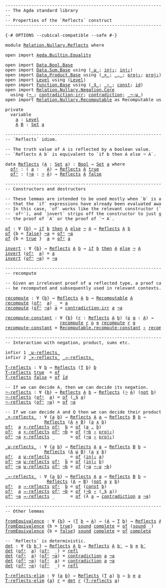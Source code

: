<pre class="Agda"><a id="1" class="Comment">------------------------------------------------------------------------</a>
<a id="74" class="Comment">-- The Agda standard library</a>
<a id="103" class="Comment">--</a>
<a id="106" class="Comment">-- Properties of the `Reflects` construct</a>
<a id="148" class="Comment">------------------------------------------------------------------------</a>

<a id="222" class="Symbol">{-#</a> <a id="226" class="Keyword">OPTIONS</a> <a id="234" class="Pragma">--cubical-compatible</a> <a id="255" class="Pragma">--safe</a> <a id="262" class="Symbol">#-}</a>

<a id="267" class="Keyword">module</a> <a id="274" href="Relation.Nullary.Reflects.html" class="Module">Relation.Nullary.Reflects</a> <a id="300" class="Keyword">where</a>

<a id="307" class="Keyword">open</a> <a id="312" class="Keyword">import</a> <a id="319" href="Agda.Builtin.Equality.html" class="Module">Agda.Builtin.Equality</a>

<a id="342" class="Keyword">open</a> <a id="347" class="Keyword">import</a> <a id="354" href="Data.Bool.Base.html" class="Module">Data.Bool.Base</a>
<a id="369" class="Keyword">open</a> <a id="374" class="Keyword">import</a> <a id="381" href="Data.Sum.Base.html" class="Module">Data.Sum.Base</a> <a id="395" class="Keyword">using</a> <a id="401" class="Symbol">(</a><a id="402" href="Data.Sum.Base.html#625" class="Datatype Operator">_⊎_</a><a id="405" class="Symbol">;</a> <a id="407" href="Data.Sum.Base.html#675" class="InductiveConstructor">inj₁</a><a id="411" class="Symbol">;</a> <a id="413" href="Data.Sum.Base.html#700" class="InductiveConstructor">inj₂</a><a id="417" class="Symbol">)</a>
<a id="419" class="Keyword">open</a> <a id="424" class="Keyword">import</a> <a id="431" href="Data.Product.Base.html" class="Module">Data.Product.Base</a> <a id="449" class="Keyword">using</a> <a id="455" class="Symbol">(</a><a id="456" href="Data.Product.Base.html#1618" class="Function Operator">_×_</a><a id="459" class="Symbol">;</a> <a id="461" href="Agda.Builtin.Sigma.html#235" class="InductiveConstructor Operator">_,_</a><a id="464" class="Symbol">;</a> <a id="466" href="Data.Product.Base.html#636" class="Field">proj₁</a><a id="471" class="Symbol">;</a> <a id="473" href="Data.Product.Base.html#650" class="Field">proj₂</a><a id="478" class="Symbol">)</a>
<a id="480" class="Keyword">open</a> <a id="485" class="Keyword">import</a> <a id="492" href="Level.html" class="Module">Level</a> <a id="498" class="Keyword">using</a> <a id="504" class="Symbol">(</a><a id="505" href="Agda.Primitive.html#742" class="Postulate">Level</a><a id="510" class="Symbol">)</a>
<a id="512" class="Keyword">open</a> <a id="517" class="Keyword">import</a> <a id="524" href="Function.Base.html" class="Module">Function.Base</a> <a id="538" class="Keyword">using</a> <a id="544" class="Symbol">(</a><a id="545" href="Function.Base.html#1974" class="Function Operator">_$_</a><a id="548" class="Symbol">;</a> <a id="550" href="Function.Base.html#1115" class="Function Operator">_∘_</a><a id="553" class="Symbol">;</a> <a id="555" href="Function.Base.html#725" class="Function">const</a><a id="560" class="Symbol">;</a> <a id="562" href="Function.Base.html#704" class="Function">id</a><a id="564" class="Symbol">)</a>
<a id="566" class="Keyword">open</a> <a id="571" class="Keyword">import</a> <a id="578" href="Relation.Nullary.Negation.Core.html" class="Module">Relation.Nullary.Negation.Core</a>
  <a id="611" class="Keyword">using</a> <a id="617" class="Symbol">(</a><a id="618" href="Relation.Nullary.Negation.Core.html#658" class="Function Operator">¬_</a><a id="620" class="Symbol">;</a> <a id="622" href="Relation.Nullary.Negation.Core.html#1186" class="Function">contradiction-irr</a><a id="639" class="Symbol">;</a> <a id="641" href="Relation.Nullary.Negation.Core.html#1270" class="Function">contradiction</a><a id="654" class="Symbol">;</a> <a id="656" href="Relation.Nullary.Negation.Core.html#1047" class="Function Operator">_¬-⊎_</a><a id="661" class="Symbol">)</a>
<a id="663" class="Keyword">open</a> <a id="668" class="Keyword">import</a> <a id="675" href="Relation.Nullary.Recomputable.html" class="Module">Relation.Nullary.Recomputable</a> <a id="705" class="Symbol">as</a> <a id="708" class="Module">Recomputable</a> <a id="721" class="Keyword">using</a> <a id="727" class="Symbol">(</a><a id="728" href="Relation.Nullary.Recomputable.html#1112" class="Function">Recomputable</a><a id="740" class="Symbol">)</a>

<a id="743" class="Keyword">private</a>
  <a id="753" class="Keyword">variable</a>
    <a id="766" href="Relation.Nullary.Reflects.html#766" class="Generalizable">a</a> <a id="768" class="Symbol">:</a> <a id="770" href="Agda.Primitive.html#742" class="Postulate">Level</a>
    <a id="780" href="Relation.Nullary.Reflects.html#780" class="Generalizable">A</a> <a id="782" href="Relation.Nullary.Reflects.html#782" class="Generalizable">B</a> <a id="784" class="Symbol">:</a> <a id="786" href="Agda.Primitive.html#388" class="Primitive">Set</a> <a id="790" href="Relation.Nullary.Reflects.html#766" class="Generalizable">a</a>

<a id="793" class="Comment">------------------------------------------------------------------------</a>
<a id="866" class="Comment">-- `Reflects` idiom.</a>

<a id="888" class="Comment">-- The truth value of A is reflected by a boolean value.</a>
<a id="945" class="Comment">-- `Reflects A b` is equivalent to `if b then A else ¬ A`.</a>

<a id="1005" class="Keyword">data</a> <a id="Reflects"></a><a id="1010" href="Relation.Nullary.Reflects.html#1010" class="Datatype">Reflects</a> <a id="1019" class="Symbol">(</a><a id="1020" href="Relation.Nullary.Reflects.html#1020" class="Bound">A</a> <a id="1022" class="Symbol">:</a> <a id="1024" href="Agda.Primitive.html#388" class="Primitive">Set</a> <a id="1028" href="Relation.Nullary.Reflects.html#766" class="Generalizable">a</a><a id="1029" class="Symbol">)</a> <a id="1031" class="Symbol">:</a> <a id="1033" href="Agda.Builtin.Bool.html#173" class="Datatype">Bool</a> <a id="1038" class="Symbol">→</a> <a id="1040" href="Agda.Primitive.html#388" class="Primitive">Set</a> <a id="1044" href="Relation.Nullary.Reflects.html#1028" class="Bound">a</a> <a id="1046" class="Keyword">where</a>
  <a id="Reflects.ofʸ"></a><a id="1054" href="Relation.Nullary.Reflects.html#1054" class="InductiveConstructor">ofʸ</a> <a id="1058" class="Symbol">:</a> <a id="1060" class="Symbol">(</a> <a id="1062" href="Relation.Nullary.Reflects.html#1062" class="Bound">a</a> <a id="1064" class="Symbol">:</a>   <a id="1068" href="Relation.Nullary.Reflects.html#1020" class="Bound">A</a><a id="1069" class="Symbol">)</a> <a id="1071" class="Symbol">→</a> <a id="1073" href="Relation.Nullary.Reflects.html#1010" class="Datatype">Reflects</a> <a id="1082" href="Relation.Nullary.Reflects.html#1020" class="Bound">A</a> <a id="1084" href="Agda.Builtin.Bool.html#198" class="InductiveConstructor">true</a>
  <a id="Reflects.ofⁿ"></a><a id="1091" href="Relation.Nullary.Reflects.html#1091" class="InductiveConstructor">ofⁿ</a> <a id="1095" class="Symbol">:</a> <a id="1097" class="Symbol">(</a><a id="1098" href="Relation.Nullary.Reflects.html#1098" class="Bound">¬a</a> <a id="1101" class="Symbol">:</a> <a id="1103" href="Relation.Nullary.Negation.Core.html#658" class="Function Operator">¬</a> <a id="1105" href="Relation.Nullary.Reflects.html#1020" class="Bound">A</a><a id="1106" class="Symbol">)</a> <a id="1108" class="Symbol">→</a> <a id="1110" href="Relation.Nullary.Reflects.html#1010" class="Datatype">Reflects</a> <a id="1119" href="Relation.Nullary.Reflects.html#1020" class="Bound">A</a> <a id="1121" href="Agda.Builtin.Bool.html#192" class="InductiveConstructor">false</a>

<a id="1128" class="Comment">------------------------------------------------------------------------</a>
<a id="1201" class="Comment">-- Constructors and destructors</a>

<a id="1234" class="Comment">-- These lemmas are intended to be used mostly when `b` is a value, so</a>
<a id="1305" class="Comment">-- that the `if` expressions have already been evaluated away.</a>
<a id="1368" class="Comment">-- In this case, `of` works like the relevant constructor (`ofⁿ` or</a>
<a id="1436" class="Comment">-- `ofʸ`), and `invert` strips off the constructor to just give either</a>
<a id="1507" class="Comment">-- the proof of `A` or the proof of `¬ A`.</a>

<a id="of"></a><a id="1551" href="Relation.Nullary.Reflects.html#1551" class="Function">of</a> <a id="1554" class="Symbol">:</a> <a id="1556" class="Symbol">∀</a> <a id="1558" class="Symbol">{</a><a id="1559" href="Relation.Nullary.Reflects.html#1559" class="Bound">b</a><a id="1560" class="Symbol">}</a> <a id="1562" class="Symbol">→</a> <a id="1564" href="Data.Bool.Base.html#1505" class="Function Operator">if</a> <a id="1567" href="Relation.Nullary.Reflects.html#1559" class="Bound">b</a> <a id="1569" href="Data.Bool.Base.html#1505" class="Function Operator">then</a> <a id="1574" href="Relation.Nullary.Reflects.html#780" class="Generalizable">A</a> <a id="1576" href="Data.Bool.Base.html#1505" class="Function Operator">else</a> <a id="1581" href="Relation.Nullary.Negation.Core.html#658" class="Function Operator">¬</a> <a id="1583" href="Relation.Nullary.Reflects.html#780" class="Generalizable">A</a> <a id="1585" class="Symbol">→</a> <a id="1587" href="Relation.Nullary.Reflects.html#1010" class="Datatype">Reflects</a> <a id="1596" href="Relation.Nullary.Reflects.html#780" class="Generalizable">A</a> <a id="1598" href="Relation.Nullary.Reflects.html#1559" class="Bound">b</a>
<a id="1600" href="Relation.Nullary.Reflects.html#1551" class="Function">of</a> <a id="1603" class="Symbol">{</a><a id="1604" class="Argument">b</a> <a id="1606" class="Symbol">=</a> <a id="1608" href="Agda.Builtin.Bool.html#192" class="InductiveConstructor">false</a><a id="1613" class="Symbol">}</a> <a id="1615" href="Relation.Nullary.Reflects.html#1615" class="Bound">¬a</a> <a id="1618" class="Symbol">=</a> <a id="1620" href="Relation.Nullary.Reflects.html#1091" class="InductiveConstructor">ofⁿ</a> <a id="1624" href="Relation.Nullary.Reflects.html#1615" class="Bound">¬a</a>
<a id="1627" href="Relation.Nullary.Reflects.html#1551" class="Function">of</a> <a id="1630" class="Symbol">{</a><a id="1631" class="Argument">b</a> <a id="1633" class="Symbol">=</a> <a id="1635" href="Agda.Builtin.Bool.html#198" class="InductiveConstructor">true</a> <a id="1640" class="Symbol">}</a>  <a id="1643" href="Relation.Nullary.Reflects.html#1643" class="Bound">a</a> <a id="1645" class="Symbol">=</a> <a id="1647" href="Relation.Nullary.Reflects.html#1054" class="InductiveConstructor">ofʸ</a> <a id="1651" href="Relation.Nullary.Reflects.html#1643" class="Bound">a</a>

<a id="invert"></a><a id="1654" href="Relation.Nullary.Reflects.html#1654" class="Function">invert</a> <a id="1661" class="Symbol">:</a> <a id="1663" class="Symbol">∀</a> <a id="1665" class="Symbol">{</a><a id="1666" href="Relation.Nullary.Reflects.html#1666" class="Bound">b</a><a id="1667" class="Symbol">}</a> <a id="1669" class="Symbol">→</a> <a id="1671" href="Relation.Nullary.Reflects.html#1010" class="Datatype">Reflects</a> <a id="1680" href="Relation.Nullary.Reflects.html#780" class="Generalizable">A</a> <a id="1682" href="Relation.Nullary.Reflects.html#1666" class="Bound">b</a> <a id="1684" class="Symbol">→</a> <a id="1686" href="Data.Bool.Base.html#1505" class="Function Operator">if</a> <a id="1689" href="Relation.Nullary.Reflects.html#1666" class="Bound">b</a> <a id="1691" href="Data.Bool.Base.html#1505" class="Function Operator">then</a> <a id="1696" href="Relation.Nullary.Reflects.html#780" class="Generalizable">A</a> <a id="1698" href="Data.Bool.Base.html#1505" class="Function Operator">else</a> <a id="1703" href="Relation.Nullary.Negation.Core.html#658" class="Function Operator">¬</a> <a id="1705" href="Relation.Nullary.Reflects.html#780" class="Generalizable">A</a>
<a id="1707" href="Relation.Nullary.Reflects.html#1654" class="Function">invert</a> <a id="1714" class="Symbol">(</a><a id="1715" href="Relation.Nullary.Reflects.html#1054" class="InductiveConstructor">ofʸ</a>  <a id="1720" href="Relation.Nullary.Reflects.html#1720" class="Bound">a</a><a id="1721" class="Symbol">)</a> <a id="1723" class="Symbol">=</a> <a id="1725" href="Relation.Nullary.Reflects.html#1720" class="Bound">a</a>
<a id="1727" href="Relation.Nullary.Reflects.html#1654" class="Function">invert</a> <a id="1734" class="Symbol">(</a><a id="1735" href="Relation.Nullary.Reflects.html#1091" class="InductiveConstructor">ofⁿ</a> <a id="1739" href="Relation.Nullary.Reflects.html#1739" class="Bound">¬a</a><a id="1741" class="Symbol">)</a> <a id="1743" class="Symbol">=</a> <a id="1745" href="Relation.Nullary.Reflects.html#1739" class="Bound">¬a</a>

<a id="1749" class="Comment">------------------------------------------------------------------------</a>
<a id="1822" class="Comment">-- recompute</a>

<a id="1836" class="Comment">-- Given an irrelevant proof of a reflected type, a proof can</a>
<a id="1898" class="Comment">-- be recomputed and subsequently used in relevant contexts.</a>

<a id="recompute"></a><a id="1960" href="Relation.Nullary.Reflects.html#1960" class="Function">recompute</a> <a id="1970" class="Symbol">:</a> <a id="1972" class="Symbol">∀</a> <a id="1974" class="Symbol">{</a><a id="1975" href="Relation.Nullary.Reflects.html#1975" class="Bound">b</a><a id="1976" class="Symbol">}</a> <a id="1978" class="Symbol">→</a> <a id="1980" href="Relation.Nullary.Reflects.html#1010" class="Datatype">Reflects</a> <a id="1989" href="Relation.Nullary.Reflects.html#780" class="Generalizable">A</a> <a id="1991" href="Relation.Nullary.Reflects.html#1975" class="Bound">b</a> <a id="1993" class="Symbol">→</a> <a id="1995" href="Relation.Nullary.Recomputable.html#1112" class="Function">Recomputable</a> <a id="2008" href="Relation.Nullary.Reflects.html#780" class="Generalizable">A</a>
<a id="2010" href="Relation.Nullary.Reflects.html#1960" class="Function">recompute</a> <a id="2020" class="Symbol">(</a><a id="2021" href="Relation.Nullary.Reflects.html#1054" class="InductiveConstructor">ofʸ</a>  <a id="2026" href="Relation.Nullary.Reflects.html#2026" class="Bound">a</a><a id="2027" class="Symbol">)</a> <a id="2029" class="Symbol">_</a> <a id="2031" class="Symbol">=</a> <a id="2033" href="Relation.Nullary.Reflects.html#2026" class="Bound">a</a>
<a id="2035" href="Relation.Nullary.Reflects.html#1960" class="Function">recompute</a> <a id="2045" class="Symbol">(</a><a id="2046" href="Relation.Nullary.Reflects.html#1091" class="InductiveConstructor">ofⁿ</a> <a id="2050" href="Relation.Nullary.Reflects.html#2050" class="Bound">¬a</a><a id="2052" class="Symbol">)</a> <a id="2054" href="Relation.Nullary.Reflects.html#2054" class="Bound">a</a> <a id="2056" class="Symbol">=</a> <a id="2058" href="Relation.Nullary.Negation.Core.html#1186" class="Function">contradiction-irr</a> <a id="2076" href="Relation.Nullary.Reflects.html#2054" class="Bound">a</a> <a id="2078" href="Relation.Nullary.Reflects.html#2050" class="Bound">¬a</a>

<a id="recompute-constant"></a><a id="2082" href="Relation.Nullary.Reflects.html#2082" class="Function">recompute-constant</a> <a id="2101" class="Symbol">:</a> <a id="2103" class="Symbol">∀</a> <a id="2105" class="Symbol">{</a><a id="2106" href="Relation.Nullary.Reflects.html#2106" class="Bound">b</a><a id="2107" class="Symbol">}</a> <a id="2109" class="Symbol">(</a><a id="2110" href="Relation.Nullary.Reflects.html#2110" class="Bound">r</a> <a id="2112" class="Symbol">:</a> <a id="2114" href="Relation.Nullary.Reflects.html#1010" class="Datatype">Reflects</a> <a id="2123" href="Relation.Nullary.Reflects.html#780" class="Generalizable">A</a> <a id="2125" href="Relation.Nullary.Reflects.html#2106" class="Bound">b</a><a id="2126" class="Symbol">)</a> <a id="2128" class="Symbol">(</a><a id="2129" href="Relation.Nullary.Reflects.html#2129" class="Bound">p</a> <a id="2131" href="Relation.Nullary.Reflects.html#2131" class="Bound">q</a> <a id="2133" class="Symbol">:</a> <a id="2135" href="Relation.Nullary.Reflects.html#780" class="Generalizable">A</a><a id="2136" class="Symbol">)</a> <a id="2138" class="Symbol">→</a>
                     <a id="2161" href="Relation.Nullary.Reflects.html#1960" class="Function">recompute</a> <a id="2171" href="Relation.Nullary.Reflects.html#2110" class="Bound">r</a> <a id="2173" href="Relation.Nullary.Reflects.html#2129" class="Bound">p</a> <a id="2175" href="Agda.Builtin.Equality.html#150" class="Datatype Operator">≡</a> <a id="2177" href="Relation.Nullary.Reflects.html#1960" class="Function">recompute</a> <a id="2187" href="Relation.Nullary.Reflects.html#2110" class="Bound">r</a> <a id="2189" href="Relation.Nullary.Reflects.html#2131" class="Bound">q</a>
<a id="2191" href="Relation.Nullary.Reflects.html#2082" class="Function">recompute-constant</a> <a id="2210" class="Symbol">=</a> <a id="2212" href="Relation.Nullary.Recomputable.html#1306" class="Function">Recomputable.recompute-constant</a> <a id="2244" href="Function.Base.html#1115" class="Function Operator">∘</a> <a id="2246" href="Relation.Nullary.Reflects.html#1960" class="Function">recompute</a>

<a id="2257" class="Comment">------------------------------------------------------------------------</a>
<a id="2330" class="Comment">-- Interaction with negation, product, sums etc.</a>

<a id="2380" class="Keyword">infixr</a> <a id="2387" class="Number">1</a> <a id="2389" href="Relation.Nullary.Reflects.html#2981" class="Function Operator">_⊎-reflects_</a>
<a id="2402" class="Keyword">infixr</a> <a id="2409" class="Number">2</a> <a id="2411" href="Relation.Nullary.Reflects.html#2761" class="Function Operator">_×-reflects_</a> <a id="2424" href="Relation.Nullary.Reflects.html#3197" class="Function Operator">_→-reflects_</a>

<a id="T-reflects"></a><a id="2438" href="Relation.Nullary.Reflects.html#2438" class="Function">T-reflects</a> <a id="2449" class="Symbol">:</a> <a id="2451" class="Symbol">∀</a> <a id="2453" href="Relation.Nullary.Reflects.html#2453" class="Bound">b</a> <a id="2455" class="Symbol">→</a> <a id="2457" href="Relation.Nullary.Reflects.html#1010" class="Datatype">Reflects</a> <a id="2466" class="Symbol">(</a><a id="2467" href="Data.Bool.Base.html#1348" class="Function">T</a> <a id="2469" href="Relation.Nullary.Reflects.html#2453" class="Bound">b</a><a id="2470" class="Symbol">)</a> <a id="2472" href="Relation.Nullary.Reflects.html#2453" class="Bound">b</a>
<a id="2474" href="Relation.Nullary.Reflects.html#2438" class="Function">T-reflects</a> <a id="2485" href="Agda.Builtin.Bool.html#198" class="InductiveConstructor">true</a>  <a id="2491" class="Symbol">=</a> <a id="2493" href="Relation.Nullary.Reflects.html#1551" class="Function">of</a> <a id="2496" class="Symbol">_</a>
<a id="2498" href="Relation.Nullary.Reflects.html#2438" class="Function">T-reflects</a> <a id="2509" href="Agda.Builtin.Bool.html#192" class="InductiveConstructor">false</a> <a id="2515" class="Symbol">=</a> <a id="2517" href="Relation.Nullary.Reflects.html#1551" class="Function">of</a> <a id="2520" href="Function.Base.html#704" class="Function">id</a>

<a id="2524" class="Comment">-- If we can decide A, then we can decide its negation.</a>
<a id="¬-reflects"></a><a id="2580" href="Relation.Nullary.Reflects.html#2580" class="Function">¬-reflects</a> <a id="2591" class="Symbol">:</a> <a id="2593" class="Symbol">∀</a> <a id="2595" class="Symbol">{</a><a id="2596" href="Relation.Nullary.Reflects.html#2596" class="Bound">b</a><a id="2597" class="Symbol">}</a> <a id="2599" class="Symbol">→</a> <a id="2601" href="Relation.Nullary.Reflects.html#1010" class="Datatype">Reflects</a> <a id="2610" href="Relation.Nullary.Reflects.html#780" class="Generalizable">A</a> <a id="2612" href="Relation.Nullary.Reflects.html#2596" class="Bound">b</a> <a id="2614" class="Symbol">→</a> <a id="2616" href="Relation.Nullary.Reflects.html#1010" class="Datatype">Reflects</a> <a id="2625" class="Symbol">(</a><a id="2626" href="Relation.Nullary.Negation.Core.html#658" class="Function Operator">¬</a> <a id="2628" href="Relation.Nullary.Reflects.html#780" class="Generalizable">A</a><a id="2629" class="Symbol">)</a> <a id="2631" class="Symbol">(</a><a id="2632" href="Data.Bool.Base.html#941" class="Function">not</a> <a id="2636" href="Relation.Nullary.Reflects.html#2596" class="Bound">b</a><a id="2637" class="Symbol">)</a>
<a id="2639" href="Relation.Nullary.Reflects.html#2580" class="Function">¬-reflects</a> <a id="2650" class="Symbol">(</a><a id="2651" href="Relation.Nullary.Reflects.html#1054" class="InductiveConstructor">ofʸ</a>  <a id="2656" href="Relation.Nullary.Reflects.html#2656" class="Bound">a</a><a id="2657" class="Symbol">)</a> <a id="2659" class="Symbol">=</a> <a id="2661" href="Relation.Nullary.Reflects.html#1551" class="Function">of</a> <a id="2664" class="Symbol">(</a><a id="2665" href="Function.Base.html#1974" class="Function Operator">_$</a> <a id="2668" href="Relation.Nullary.Reflects.html#2656" class="Bound">a</a><a id="2669" class="Symbol">)</a>
<a id="2671" href="Relation.Nullary.Reflects.html#2580" class="Function">¬-reflects</a> <a id="2682" class="Symbol">(</a><a id="2683" href="Relation.Nullary.Reflects.html#1091" class="InductiveConstructor">ofⁿ</a> <a id="2687" href="Relation.Nullary.Reflects.html#2687" class="Bound">¬a</a><a id="2689" class="Symbol">)</a> <a id="2691" class="Symbol">=</a> <a id="2693" href="Relation.Nullary.Reflects.html#1551" class="Function">of</a> <a id="2696" href="Relation.Nullary.Reflects.html#2687" class="Bound">¬a</a>

<a id="2700" class="Comment">-- If we can decide A and Q then we can decide their product</a>
<a id="_×-reflects_"></a><a id="2761" href="Relation.Nullary.Reflects.html#2761" class="Function Operator">_×-reflects_</a> <a id="2774" class="Symbol">:</a> <a id="2776" class="Symbol">∀</a> <a id="2778" class="Symbol">{</a><a id="2779" href="Relation.Nullary.Reflects.html#2779" class="Bound">a</a> <a id="2781" href="Relation.Nullary.Reflects.html#2781" class="Bound">b</a><a id="2782" class="Symbol">}</a> <a id="2784" class="Symbol">→</a> <a id="2786" href="Relation.Nullary.Reflects.html#1010" class="Datatype">Reflects</a> <a id="2795" href="Relation.Nullary.Reflects.html#780" class="Generalizable">A</a> <a id="2797" href="Relation.Nullary.Reflects.html#2779" class="Bound">a</a> <a id="2799" class="Symbol">→</a> <a id="2801" href="Relation.Nullary.Reflects.html#1010" class="Datatype">Reflects</a> <a id="2810" href="Relation.Nullary.Reflects.html#782" class="Generalizable">B</a> <a id="2812" href="Relation.Nullary.Reflects.html#2781" class="Bound">b</a> <a id="2814" class="Symbol">→</a>
               <a id="2831" href="Relation.Nullary.Reflects.html#1010" class="Datatype">Reflects</a> <a id="2840" class="Symbol">(</a><a id="2841" href="Relation.Nullary.Reflects.html#780" class="Generalizable">A</a> <a id="2843" href="Data.Product.Base.html#1618" class="Function Operator">×</a> <a id="2845" href="Relation.Nullary.Reflects.html#782" class="Generalizable">B</a><a id="2846" class="Symbol">)</a> <a id="2848" class="Symbol">(</a><a id="2849" href="Relation.Nullary.Reflects.html#2779" class="Bound">a</a> <a id="2851" href="Data.Bool.Base.html#995" class="Function Operator">∧</a> <a id="2853" href="Relation.Nullary.Reflects.html#2781" class="Bound">b</a><a id="2854" class="Symbol">)</a>
<a id="2856" href="Relation.Nullary.Reflects.html#1054" class="InductiveConstructor">ofʸ</a>  <a id="2861" href="Relation.Nullary.Reflects.html#2861" class="Bound">a</a> <a id="2863" href="Relation.Nullary.Reflects.html#2761" class="Function Operator">×-reflects</a> <a id="2874" href="Relation.Nullary.Reflects.html#1054" class="InductiveConstructor">ofʸ</a>  <a id="2879" href="Relation.Nullary.Reflects.html#2879" class="Bound">b</a> <a id="2881" class="Symbol">=</a> <a id="2883" href="Relation.Nullary.Reflects.html#1551" class="Function">of</a> <a id="2886" class="Symbol">(</a><a id="2887" href="Relation.Nullary.Reflects.html#2861" class="Bound">a</a> <a id="2889" href="Agda.Builtin.Sigma.html#235" class="InductiveConstructor Operator">,</a> <a id="2891" href="Relation.Nullary.Reflects.html#2879" class="Bound">b</a><a id="2892" class="Symbol">)</a>
<a id="2894" href="Relation.Nullary.Reflects.html#1054" class="InductiveConstructor">ofʸ</a>  <a id="2899" href="Relation.Nullary.Reflects.html#2899" class="Bound">a</a> <a id="2901" href="Relation.Nullary.Reflects.html#2761" class="Function Operator">×-reflects</a> <a id="2912" href="Relation.Nullary.Reflects.html#1091" class="InductiveConstructor">ofⁿ</a> <a id="2916" href="Relation.Nullary.Reflects.html#2916" class="Bound">¬b</a> <a id="2919" class="Symbol">=</a> <a id="2921" href="Relation.Nullary.Reflects.html#1551" class="Function">of</a> <a id="2924" class="Symbol">(</a><a id="2925" href="Relation.Nullary.Reflects.html#2916" class="Bound">¬b</a> <a id="2928" href="Function.Base.html#1115" class="Function Operator">∘</a> <a id="2930" href="Data.Product.Base.html#650" class="Field">proj₂</a><a id="2935" class="Symbol">)</a>
<a id="2937" href="Relation.Nullary.Reflects.html#1091" class="InductiveConstructor">ofⁿ</a> <a id="2941" href="Relation.Nullary.Reflects.html#2941" class="Bound">¬a</a> <a id="2944" href="Relation.Nullary.Reflects.html#2761" class="Function Operator">×-reflects</a> <a id="2955" class="Symbol">_</a>      <a id="2962" class="Symbol">=</a> <a id="2964" href="Relation.Nullary.Reflects.html#1551" class="Function">of</a> <a id="2967" class="Symbol">(</a><a id="2968" href="Relation.Nullary.Reflects.html#2941" class="Bound">¬a</a> <a id="2971" href="Function.Base.html#1115" class="Function Operator">∘</a> <a id="2973" href="Data.Product.Base.html#636" class="Field">proj₁</a><a id="2978" class="Symbol">)</a>

<a id="_⊎-reflects_"></a><a id="2981" href="Relation.Nullary.Reflects.html#2981" class="Function Operator">_⊎-reflects_</a> <a id="2994" class="Symbol">:</a> <a id="2996" class="Symbol">∀</a> <a id="2998" class="Symbol">{</a><a id="2999" href="Relation.Nullary.Reflects.html#2999" class="Bound">a</a> <a id="3001" href="Relation.Nullary.Reflects.html#3001" class="Bound">b</a><a id="3002" class="Symbol">}</a> <a id="3004" class="Symbol">→</a> <a id="3006" href="Relation.Nullary.Reflects.html#1010" class="Datatype">Reflects</a> <a id="3015" href="Relation.Nullary.Reflects.html#780" class="Generalizable">A</a> <a id="3017" href="Relation.Nullary.Reflects.html#2999" class="Bound">a</a> <a id="3019" class="Symbol">→</a> <a id="3021" href="Relation.Nullary.Reflects.html#1010" class="Datatype">Reflects</a> <a id="3030" href="Relation.Nullary.Reflects.html#782" class="Generalizable">B</a> <a id="3032" href="Relation.Nullary.Reflects.html#3001" class="Bound">b</a> <a id="3034" class="Symbol">→</a>
               <a id="3051" href="Relation.Nullary.Reflects.html#1010" class="Datatype">Reflects</a> <a id="3060" class="Symbol">(</a><a id="3061" href="Relation.Nullary.Reflects.html#780" class="Generalizable">A</a> <a id="3063" href="Data.Sum.Base.html#625" class="Datatype Operator">⊎</a> <a id="3065" href="Relation.Nullary.Reflects.html#782" class="Generalizable">B</a><a id="3066" class="Symbol">)</a> <a id="3068" class="Symbol">(</a><a id="3069" href="Relation.Nullary.Reflects.html#2999" class="Bound">a</a> <a id="3071" href="Data.Bool.Base.html#1053" class="Function Operator">∨</a> <a id="3073" href="Relation.Nullary.Reflects.html#3001" class="Bound">b</a><a id="3074" class="Symbol">)</a>
<a id="3076" href="Relation.Nullary.Reflects.html#1054" class="InductiveConstructor">ofʸ</a>  <a id="3081" href="Relation.Nullary.Reflects.html#3081" class="Bound">a</a> <a id="3083" href="Relation.Nullary.Reflects.html#2981" class="Function Operator">⊎-reflects</a>      <a id="3099" class="Symbol">_</a> <a id="3101" class="Symbol">=</a> <a id="3103" href="Relation.Nullary.Reflects.html#1551" class="Function">of</a> <a id="3106" class="Symbol">(</a><a id="3107" href="Data.Sum.Base.html#675" class="InductiveConstructor">inj₁</a> <a id="3112" href="Relation.Nullary.Reflects.html#3081" class="Bound">a</a><a id="3113" class="Symbol">)</a>
<a id="3115" href="Relation.Nullary.Reflects.html#1091" class="InductiveConstructor">ofⁿ</a> <a id="3119" href="Relation.Nullary.Reflects.html#3119" class="Bound">¬a</a> <a id="3122" href="Relation.Nullary.Reflects.html#2981" class="Function Operator">⊎-reflects</a> <a id="3133" href="Relation.Nullary.Reflects.html#1054" class="InductiveConstructor">ofʸ</a>  <a id="3138" href="Relation.Nullary.Reflects.html#3138" class="Bound">b</a> <a id="3140" class="Symbol">=</a> <a id="3142" href="Relation.Nullary.Reflects.html#1551" class="Function">of</a> <a id="3145" class="Symbol">(</a><a id="3146" href="Data.Sum.Base.html#700" class="InductiveConstructor">inj₂</a> <a id="3151" href="Relation.Nullary.Reflects.html#3138" class="Bound">b</a><a id="3152" class="Symbol">)</a>
<a id="3154" href="Relation.Nullary.Reflects.html#1091" class="InductiveConstructor">ofⁿ</a> <a id="3158" href="Relation.Nullary.Reflects.html#3158" class="Bound">¬a</a> <a id="3161" href="Relation.Nullary.Reflects.html#2981" class="Function Operator">⊎-reflects</a> <a id="3172" href="Relation.Nullary.Reflects.html#1091" class="InductiveConstructor">ofⁿ</a> <a id="3176" href="Relation.Nullary.Reflects.html#3176" class="Bound">¬b</a> <a id="3179" class="Symbol">=</a> <a id="3181" href="Relation.Nullary.Reflects.html#1551" class="Function">of</a> <a id="3184" class="Symbol">(</a><a id="3185" href="Relation.Nullary.Reflects.html#3158" class="Bound">¬a</a> <a id="3188" href="Relation.Nullary.Negation.Core.html#1047" class="Function Operator">¬-⊎</a> <a id="3192" href="Relation.Nullary.Reflects.html#3176" class="Bound">¬b</a><a id="3194" class="Symbol">)</a>

<a id="_→-reflects_"></a><a id="3197" href="Relation.Nullary.Reflects.html#3197" class="Function Operator">_→-reflects_</a> <a id="3210" class="Symbol">:</a> <a id="3212" class="Symbol">∀</a> <a id="3214" class="Symbol">{</a><a id="3215" href="Relation.Nullary.Reflects.html#3215" class="Bound">a</a> <a id="3217" href="Relation.Nullary.Reflects.html#3217" class="Bound">b</a><a id="3218" class="Symbol">}</a> <a id="3220" class="Symbol">→</a> <a id="3222" href="Relation.Nullary.Reflects.html#1010" class="Datatype">Reflects</a> <a id="3231" href="Relation.Nullary.Reflects.html#780" class="Generalizable">A</a> <a id="3233" href="Relation.Nullary.Reflects.html#3215" class="Bound">a</a> <a id="3235" class="Symbol">→</a> <a id="3237" href="Relation.Nullary.Reflects.html#1010" class="Datatype">Reflects</a> <a id="3246" href="Relation.Nullary.Reflects.html#782" class="Generalizable">B</a> <a id="3248" href="Relation.Nullary.Reflects.html#3217" class="Bound">b</a> <a id="3250" class="Symbol">→</a>
                <a id="3268" href="Relation.Nullary.Reflects.html#1010" class="Datatype">Reflects</a> <a id="3277" class="Symbol">(</a><a id="3278" href="Relation.Nullary.Reflects.html#780" class="Generalizable">A</a> <a id="3280" class="Symbol">→</a> <a id="3282" href="Relation.Nullary.Reflects.html#782" class="Generalizable">B</a><a id="3283" class="Symbol">)</a> <a id="3285" class="Symbol">(</a><a id="3286" href="Data.Bool.Base.html#941" class="Function">not</a> <a id="3290" href="Relation.Nullary.Reflects.html#3215" class="Bound">a</a> <a id="3292" href="Data.Bool.Base.html#1053" class="Function Operator">∨</a> <a id="3294" href="Relation.Nullary.Reflects.html#3217" class="Bound">b</a><a id="3295" class="Symbol">)</a>
<a id="3297" href="Relation.Nullary.Reflects.html#1054" class="InductiveConstructor">ofʸ</a>  <a id="3302" href="Relation.Nullary.Reflects.html#3302" class="Bound">a</a> <a id="3304" href="Relation.Nullary.Reflects.html#3197" class="Function Operator">→-reflects</a> <a id="3315" href="Relation.Nullary.Reflects.html#1054" class="InductiveConstructor">ofʸ</a>  <a id="3320" href="Relation.Nullary.Reflects.html#3320" class="Bound">b</a> <a id="3322" class="Symbol">=</a> <a id="3324" href="Relation.Nullary.Reflects.html#1551" class="Function">of</a> <a id="3327" class="Symbol">(</a><a id="3328" href="Function.Base.html#725" class="Function">const</a> <a id="3334" href="Relation.Nullary.Reflects.html#3320" class="Bound">b</a><a id="3335" class="Symbol">)</a>
<a id="3337" href="Relation.Nullary.Reflects.html#1054" class="InductiveConstructor">ofʸ</a>  <a id="3342" href="Relation.Nullary.Reflects.html#3342" class="Bound">a</a> <a id="3344" href="Relation.Nullary.Reflects.html#3197" class="Function Operator">→-reflects</a> <a id="3355" href="Relation.Nullary.Reflects.html#1091" class="InductiveConstructor">ofⁿ</a> <a id="3359" href="Relation.Nullary.Reflects.html#3359" class="Bound">¬b</a> <a id="3362" class="Symbol">=</a> <a id="3364" href="Relation.Nullary.Reflects.html#1551" class="Function">of</a> <a id="3367" class="Symbol">(</a><a id="3368" href="Relation.Nullary.Reflects.html#3359" class="Bound">¬b</a> <a id="3371" href="Function.Base.html#1115" class="Function Operator">∘</a> <a id="3373" class="Symbol">(</a><a id="3374" href="Function.Base.html#1974" class="Function Operator">_$</a> <a id="3377" href="Relation.Nullary.Reflects.html#3342" class="Bound">a</a><a id="3378" class="Symbol">))</a>
<a id="3381" href="Relation.Nullary.Reflects.html#1091" class="InductiveConstructor">ofⁿ</a> <a id="3385" href="Relation.Nullary.Reflects.html#3385" class="Bound">¬a</a> <a id="3388" href="Relation.Nullary.Reflects.html#3197" class="Function Operator">→-reflects</a> <a id="3399" class="Symbol">_</a>      <a id="3406" class="Symbol">=</a> <a id="3408" href="Relation.Nullary.Reflects.html#1551" class="Function">of</a> <a id="3411" class="Symbol">(λ</a> <a id="3414" href="Relation.Nullary.Reflects.html#3414" class="Bound">a</a> <a id="3416" class="Symbol">→</a> <a id="3418" href="Relation.Nullary.Negation.Core.html#1270" class="Function">contradiction</a> <a id="3432" href="Relation.Nullary.Reflects.html#3414" class="Bound">a</a> <a id="3434" href="Relation.Nullary.Reflects.html#3385" class="Bound">¬a</a><a id="3436" class="Symbol">)</a>

<a id="3439" class="Comment">------------------------------------------------------------------------</a>
<a id="3512" class="Comment">-- Other lemmas</a>

<a id="fromEquivalence"></a><a id="3529" href="Relation.Nullary.Reflects.html#3529" class="Function">fromEquivalence</a> <a id="3545" class="Symbol">:</a> <a id="3547" class="Symbol">∀</a> <a id="3549" class="Symbol">{</a><a id="3550" href="Relation.Nullary.Reflects.html#3550" class="Bound">b</a><a id="3551" class="Symbol">}</a> <a id="3553" class="Symbol">→</a> <a id="3555" class="Symbol">(</a><a id="3556" href="Data.Bool.Base.html#1348" class="Function">T</a> <a id="3558" href="Relation.Nullary.Reflects.html#3550" class="Bound">b</a> <a id="3560" class="Symbol">→</a> <a id="3562" href="Relation.Nullary.Reflects.html#780" class="Generalizable">A</a><a id="3563" class="Symbol">)</a> <a id="3565" class="Symbol">→</a> <a id="3567" class="Symbol">(</a><a id="3568" href="Relation.Nullary.Reflects.html#780" class="Generalizable">A</a> <a id="3570" class="Symbol">→</a> <a id="3572" href="Data.Bool.Base.html#1348" class="Function">T</a> <a id="3574" href="Relation.Nullary.Reflects.html#3550" class="Bound">b</a><a id="3575" class="Symbol">)</a> <a id="3577" class="Symbol">→</a> <a id="3579" href="Relation.Nullary.Reflects.html#1010" class="Datatype">Reflects</a> <a id="3588" href="Relation.Nullary.Reflects.html#780" class="Generalizable">A</a> <a id="3590" href="Relation.Nullary.Reflects.html#3550" class="Bound">b</a>
<a id="3592" href="Relation.Nullary.Reflects.html#3529" class="Function">fromEquivalence</a> <a id="3608" class="Symbol">{</a><a id="3609" class="Argument">b</a> <a id="3611" class="Symbol">=</a> <a id="3613" href="Agda.Builtin.Bool.html#198" class="InductiveConstructor">true</a><a id="3617" class="Symbol">}</a>  <a id="3620" href="Relation.Nullary.Reflects.html#3620" class="Bound">sound</a> <a id="3626" href="Relation.Nullary.Reflects.html#3626" class="Bound">complete</a> <a id="3635" class="Symbol">=</a> <a id="3637" href="Relation.Nullary.Reflects.html#1551" class="Function">of</a> <a id="3640" class="Symbol">(</a><a id="3641" href="Relation.Nullary.Reflects.html#3620" class="Bound">sound</a> <a id="3647" class="Symbol">_)</a>
<a id="3650" href="Relation.Nullary.Reflects.html#3529" class="Function">fromEquivalence</a> <a id="3666" class="Symbol">{</a><a id="3667" class="Argument">b</a> <a id="3669" class="Symbol">=</a> <a id="3671" href="Agda.Builtin.Bool.html#192" class="InductiveConstructor">false</a><a id="3676" class="Symbol">}</a> <a id="3678" href="Relation.Nullary.Reflects.html#3678" class="Bound">sound</a> <a id="3684" href="Relation.Nullary.Reflects.html#3684" class="Bound">complete</a> <a id="3693" class="Symbol">=</a> <a id="3695" href="Relation.Nullary.Reflects.html#1551" class="Function">of</a> <a id="3698" href="Relation.Nullary.Reflects.html#3684" class="Bound">complete</a>

<a id="3708" class="Comment">-- `Reflects` is deterministic.</a>
<a id="det"></a><a id="3740" href="Relation.Nullary.Reflects.html#3740" class="Function">det</a> <a id="3744" class="Symbol">:</a> <a id="3746" class="Symbol">∀</a> <a id="3748" class="Symbol">{</a><a id="3749" href="Relation.Nullary.Reflects.html#3749" class="Bound">b</a> <a id="3751" href="Relation.Nullary.Reflects.html#3751" class="Bound">b′</a><a id="3753" class="Symbol">}</a> <a id="3755" class="Symbol">→</a> <a id="3757" href="Relation.Nullary.Reflects.html#1010" class="Datatype">Reflects</a> <a id="3766" href="Relation.Nullary.Reflects.html#780" class="Generalizable">A</a> <a id="3768" href="Relation.Nullary.Reflects.html#3749" class="Bound">b</a> <a id="3770" class="Symbol">→</a> <a id="3772" href="Relation.Nullary.Reflects.html#1010" class="Datatype">Reflects</a> <a id="3781" href="Relation.Nullary.Reflects.html#780" class="Generalizable">A</a> <a id="3783" href="Relation.Nullary.Reflects.html#3751" class="Bound">b′</a> <a id="3786" class="Symbol">→</a> <a id="3788" href="Relation.Nullary.Reflects.html#3749" class="Bound">b</a> <a id="3790" href="Agda.Builtin.Equality.html#150" class="Datatype Operator">≡</a> <a id="3792" href="Relation.Nullary.Reflects.html#3751" class="Bound">b′</a>
<a id="3795" href="Relation.Nullary.Reflects.html#3740" class="Function">det</a> <a id="3799" class="Symbol">(</a><a id="3800" href="Relation.Nullary.Reflects.html#1054" class="InductiveConstructor">ofʸ</a>  <a id="3805" href="Relation.Nullary.Reflects.html#3805" class="Bound">a</a><a id="3806" class="Symbol">)</a> <a id="3808" class="Symbol">(</a><a id="3809" href="Relation.Nullary.Reflects.html#1054" class="InductiveConstructor">ofʸ</a>  <a id="3814" class="Symbol">_)</a> <a id="3817" class="Symbol">=</a> <a id="3819" href="Agda.Builtin.Equality.html#207" class="InductiveConstructor">refl</a>
<a id="3824" href="Relation.Nullary.Reflects.html#3740" class="Function">det</a> <a id="3828" class="Symbol">(</a><a id="3829" href="Relation.Nullary.Reflects.html#1054" class="InductiveConstructor">ofʸ</a>  <a id="3834" href="Relation.Nullary.Reflects.html#3834" class="Bound">a</a><a id="3835" class="Symbol">)</a> <a id="3837" class="Symbol">(</a><a id="3838" href="Relation.Nullary.Reflects.html#1091" class="InductiveConstructor">ofⁿ</a> <a id="3842" href="Relation.Nullary.Reflects.html#3842" class="Bound">¬a</a><a id="3844" class="Symbol">)</a> <a id="3846" class="Symbol">=</a> <a id="3848" href="Relation.Nullary.Negation.Core.html#1270" class="Function">contradiction</a> <a id="3862" href="Relation.Nullary.Reflects.html#3834" class="Bound">a</a> <a id="3864" href="Relation.Nullary.Reflects.html#3842" class="Bound">¬a</a>
<a id="3867" href="Relation.Nullary.Reflects.html#3740" class="Function">det</a> <a id="3871" class="Symbol">(</a><a id="3872" href="Relation.Nullary.Reflects.html#1091" class="InductiveConstructor">ofⁿ</a> <a id="3876" href="Relation.Nullary.Reflects.html#3876" class="Bound">¬a</a><a id="3878" class="Symbol">)</a> <a id="3880" class="Symbol">(</a><a id="3881" href="Relation.Nullary.Reflects.html#1054" class="InductiveConstructor">ofʸ</a>  <a id="3886" href="Relation.Nullary.Reflects.html#3886" class="Bound">a</a><a id="3887" class="Symbol">)</a> <a id="3889" class="Symbol">=</a> <a id="3891" href="Relation.Nullary.Negation.Core.html#1270" class="Function">contradiction</a> <a id="3905" href="Relation.Nullary.Reflects.html#3886" class="Bound">a</a> <a id="3907" href="Relation.Nullary.Reflects.html#3876" class="Bound">¬a</a>
<a id="3910" href="Relation.Nullary.Reflects.html#3740" class="Function">det</a> <a id="3914" class="Symbol">(</a><a id="3915" href="Relation.Nullary.Reflects.html#1091" class="InductiveConstructor">ofⁿ</a> <a id="3919" href="Relation.Nullary.Reflects.html#3919" class="Bound">¬a</a><a id="3921" class="Symbol">)</a> <a id="3923" class="Symbol">(</a><a id="3924" href="Relation.Nullary.Reflects.html#1091" class="InductiveConstructor">ofⁿ</a>  <a id="3929" class="Symbol">_)</a> <a id="3932" class="Symbol">=</a> <a id="3934" href="Agda.Builtin.Equality.html#207" class="InductiveConstructor">refl</a>

<a id="T-reflects-elim"></a><a id="3940" href="Relation.Nullary.Reflects.html#3940" class="Function">T-reflects-elim</a> <a id="3956" class="Symbol">:</a> <a id="3958" class="Symbol">∀</a> <a id="3960" class="Symbol">{</a><a id="3961" href="Relation.Nullary.Reflects.html#3961" class="Bound">a</a> <a id="3963" href="Relation.Nullary.Reflects.html#3963" class="Bound">b</a><a id="3964" class="Symbol">}</a> <a id="3966" class="Symbol">→</a> <a id="3968" href="Relation.Nullary.Reflects.html#1010" class="Datatype">Reflects</a> <a id="3977" class="Symbol">(</a><a id="3978" href="Data.Bool.Base.html#1348" class="Function">T</a> <a id="3980" href="Relation.Nullary.Reflects.html#3961" class="Bound">a</a><a id="3981" class="Symbol">)</a> <a id="3983" href="Relation.Nullary.Reflects.html#3963" class="Bound">b</a> <a id="3985" class="Symbol">→</a> <a id="3987" href="Relation.Nullary.Reflects.html#3963" class="Bound">b</a> <a id="3989" href="Agda.Builtin.Equality.html#150" class="Datatype Operator">≡</a> <a id="3991" href="Relation.Nullary.Reflects.html#3961" class="Bound">a</a>
<a id="3993" href="Relation.Nullary.Reflects.html#3940" class="Function">T-reflects-elim</a> <a id="4009" class="Symbol">{</a><a id="4010" href="Relation.Nullary.Reflects.html#4010" class="Bound">a</a><a id="4011" class="Symbol">}</a> <a id="4013" href="Relation.Nullary.Reflects.html#4013" class="Bound">r</a> <a id="4015" class="Symbol">=</a> <a id="4017" href="Relation.Nullary.Reflects.html#3740" class="Function">det</a> <a id="4021" href="Relation.Nullary.Reflects.html#4013" class="Bound">r</a> <a id="4023" class="Symbol">(</a><a id="4024" href="Relation.Nullary.Reflects.html#2438" class="Function">T-reflects</a> <a id="4035" href="Relation.Nullary.Reflects.html#4010" class="Bound">a</a><a id="4036" class="Symbol">)</a>
</pre>